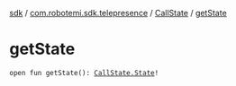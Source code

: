 [sdk](../../index.md) / [com.robotemi.sdk.telepresence](../index.md) / [CallState](index.md) / [getState](./get-state.md)

# getState

`open fun getState(): `[`CallState.State`](-state/index.md)`!`